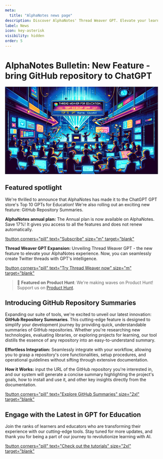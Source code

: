 ```yaml
---
meta:
  title: "AlphaNotes news page"
description: Discover AlphaNotes' Thread Weaver GPT. Elevate your learning with our Top 10 GPT tool.
label: News
icon: key-asterisk
visibility: hidden
order: 5
---
```


# AlphaNotes Bulletin: New Feature - bring GitHub repository to ChatGPT

![](./resources/news-banner.png)

## Featured spotlight

We're thrilled to announce that AlphaNotes has made it to the ChatGPT GPT store's Top 10 GPTs for Education! We're also rolling out an exciting new feature: GitHub Repository Summaries.

**AlphaNotes annual plan:** The Annual plan is now available on AlphaNotes. Save 17%! It gives you access to all the features and does not renew automatically.

[!button corners="pill" text="Subscribe" size="m" target="blank"](https://a2c4cd8d45397b49d717bfbda6084041.auth.portal-pluginlab.ai/pricing)

**Thread Weaver GPT Expansion:** Unveiling Thread Weaver GPT - the new feature to elevate your AlphaNotes experience. Now, you can seamlessly create Twitter threads with GPT's intelligence.

[!button corners="pill" text="Try Thread Weaver now" size="m" target="blank"](https://chat.openai.com/g/g-kROg0f5Tg-thread-weaver)

> 🌟 **Featured on Product Hunt**: We're making waves on Product Hunt! Support us on [Product Hunt](https://www.producthunt.com/posts/alphanotes?utm_souce=badge-alphanotes).

## Introducing GitHub Repository Summaries

Expanding our suite of tools, we're excited to unveil our latest innovation: **GitHub Repository Summaries**. This cutting-edge feature is designed to simplify your development journey by providing quick, understandable summaries of GitHub repositories. Whether you're researching new technologies, evaluating libraries, or exploring projects for learning, our tool distills the essence of any repository into an easy-to-understand summary.

**Effortless Integration:** Seamlessly integrate with your workflow, allowing you to grasp a repository's core functionalities, setup procedures, and operational guidelines without sifting through extensive documentation.

**How it Works:** input the URL of the GitHub repository you're interested in, and our system will generate a concise summary highlighting the project's goals, how to install and use it, and other key insights directly from the documentation.

[!button corners="pill" text="Explore GitHub Summaries" size="2xl" target="blank"](https://www.alphanotes.one/features/#summarize-github-repositories)

## Engage with the Latest in GPT for Education

Join the ranks of learners and educators who are transforming their experience with our cutting-edge tools. Stay tuned for more updates, and thank you for being a part of our journey to revolutionize learning with AI.

[!button corners="pill" text="Check out the tutorials" size="2xl" target="blank"](https://www.alphanotes.one/tutorials/tutorial/)
